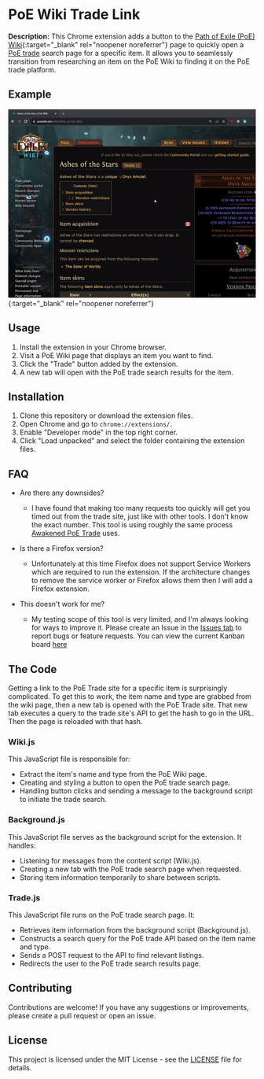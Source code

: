 # PoE Wiki Trade Link

**Description:** This Chrome extension adds a button to the [Path of Exile (PoE) Wiki](https://poewiki.net/){:target="_blank" rel="noopener noreferrer"} page to quickly open a [PoE trade](https://www.pathofexile.com/trade) search page for a specific item. It allows you to seamlessly transition from researching an item on the PoE Wiki to finding it on the PoE trade platform.

## Example

![](https://github.com/SeaStove/poe-wiki-trade-link/blob/main/images/example.gif){:target="_blank" rel="noopener noreferrer"}

## Usage

1. Install the extension in your Chrome browser.
2. Visit a PoE Wiki page that displays an item you want to find.
3. Click the "Trade" button added by the extension.
4. A new tab will open with the PoE trade search results for the item.

## Installation

1. Clone this repository or download the extension files.
2. Open Chrome and go to `chrome://extensions/`.
3. Enable "Developer mode" in the top right corner.
4. Click "Load unpacked" and select the folder containing the extension files.

## FAQ

-   Are there any downsides?

    -   I have found that making too many requests too quickly will get you timed out from the trade site, just like with other tools. I don't know the exact number. This tool is using roughly the same process [Awakened PoE Trade](https://github.com/SnosMe/awakened-poe-trade/blob/b446c617cc1d4970067c209cf172a5dd93fcf72a/renderer/src/web/price-check/trade/pathofexile-trade.ts#L83) uses.

-   Is there a Firefox version?
    -   Unfortunately at this time Firefox does not support Service Workers which are required to run the extension. If the architecture changes to remove the service worker or Firefox allows them then I will add a Firefox extension.
 
-   This doesn't work for me?
    -   My testing scope of this tool is very limited, and I'm always looking for ways to improve it. Please create an Issue in the [Issues tab](https://github.com/SeaStove/poe-wiki-trade-link/issues) to report bugs or feature requests. You can view the current Kanban board [here](https://github.com/users/SeaStove/projects/3/views/1)

## The Code

Getting a link to the PoE Trade site for a specific item is surprisingly complicated. To get this to work, the item name and type are grabbed from the wiki page, then a new tab is opened with the PoE Trade site. That new tab executes a query to the trade site's API to get the hash to go in the URL. Then the page is reloaded with that hash.

### Wiki.js

This JavaScript file is responsible for:

-   Extract the item's name and type from the PoE Wiki page.
-   Creating and styling a button to open the PoE trade search page.
-   Handling button clicks and sending a message to the background script to initiate the trade search.

### Background.js

This JavaScript file serves as the background script for the extension. It handles:

-   Listening for messages from the content script (Wiki.js).
-   Creating a new tab with the PoE trade search page when requested.
-   Storing item information temporarily to share between scripts.

### Trade.js

This JavaScript file runs on the PoE trade search page. It:

-   Retrieves item information from the background script (Background.js).
-   Constructs a search query for the PoE trade API based on the item name and type.
-   Sends a POST request to the API to find relevant listings.
-   Redirects the user to the PoE trade search results page.

## Contributing

Contributions are welcome! If you have any suggestions or improvements, please create a pull request or open an issue.

## License

This project is licensed under the MIT License - see the [LICENSE](LICENSE) file for details.
